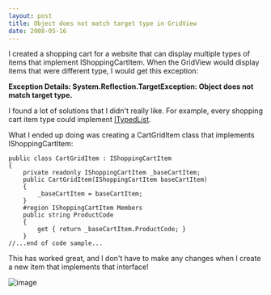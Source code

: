 ```yaml
---
layout: post
title: Object does not match target type in GridView
date: 2008-05-16
---
```


I created a shopping cart for a website that can display multiple types of items that implement IShoppingCartItem. When the GridView would display items that were different type, I would get this exception:

**Exception Details: System.Reflection.TargetException: Object does not match target type.**

I found a lot of solutions that I didn't really like. For example, every shopping cart item type could implement [ITypedList](http://msdn.microsoft.com/en-us/library/system.componentmodel.itypedlist.aspx).

What I ended up doing was creating a CartGridItem class that implements IShoppingCartItem:

	public class CartGridItem : IShoppingCartItem
	{
		private readonly IShoppingCartItem _baseCartItem;
		public CartGridItem(IShoppingCartItem baseCartItem)
		{
			_baseCartItem = baseCartItem;
		}
		#region IShoppingCartItem Members
		public string ProductCode
		{
			get { return _baseCartItem.ProductCode; }
		}
	//...end of code sample...

This has worked great, and I don't have to make any changes when I create a new item that implements that interface!

![image](image6.png)